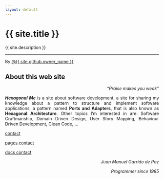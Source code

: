 ```yaml
---
layout: default
---
```


<div id="title">
<h1>{{ site.title }}</h1>
<p>{{ site.description }}</p>
<hr>
<span class="credits right">By <a href="{{ site.github.owner_url }}">@{{ site.github.owner_name }}</a></span>
</div>

<h2 id="about-this-web-site">About this web site</h2>

<p align="right"><em>“Praise makes you weak”</em></p>

<p align="justify"><strong><em>Hexagonal Me</em></strong> is a site about software development, a site for sharing my knowledge about a pattern to structure and implement software applications, a pattern named <strong>Ports and Adapters</strong>, that is also known as <strong>Hexagonal Architecture</strong>. Other topics I’m interested in are: Software Craftmanship, Domain Driven Design, User Story Mapping, Behaviour Driven Development, Clean Code, ...</p>

[contact](./contact.md)

[pages contact](./pages/contact.md)

[docs contact](./docs/contact.md)

<p align="right"><em>Juan Manuel Garrido de Paz</em></p>

<p align="right"><em>Programmer since 1985</em></p>
